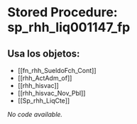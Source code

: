 # Stored Procedure: sp_rhh_liq001147_fp

## Usa los objetos:
- [[fn_rhh_SueldoFch_Cont]]
- [[rhh_ActAdm_of]]
- [[rhh_hisvac]]
- [[rhh_hisvac_Nov_Pbl]]
- [[Sp_rhh_LiqCte]]

*No code available.*
